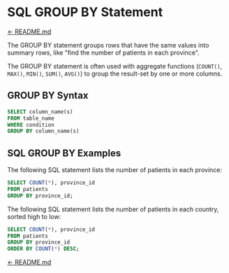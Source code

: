 # SQL GROUP BY Statement

[← README.md](../README.md)

The GROUP BY statement groups rows that have the same values into summary rows, like "find the number of patients in each province".

The GROUP BY statement is often used with aggregate functions (`COUNT()`, `MAX()`, `MIN()`, `SUM()`, `AVG()`) to group the result-set by one or more columns.

## GROUP BY Syntax

```sql
SELECT column_name(s)
FROM table_name
WHERE condition
GROUP BY column_name(s)
```

## SQL GROUP BY Examples

The following SQL statement lists the number of patients in each province:

```sql
SELECT COUNT(*), province_id
FROM patients
GROUP BY province_id;
```

The following SQL statement lists the number of patients in each country, sorted high to low:

```sql
SELECT COUNT(*), province_id
FROM patients
GROUP BY province_id
ORDER BY COUNT(*) DESC;
```

[← README.md](../README.md)